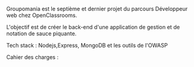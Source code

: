 Groupomania est le septième et dernier projet du parcours Développeur web chez OpenClassrooms.

L'objectif est de créer le back-end d'une application de gestion et de notation de sauce piquante.

Tech stack : Nodejs,Express, MongoDB et les outils de l'OWASP

Cahier des charges :

